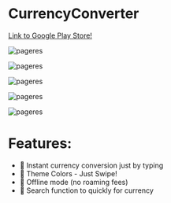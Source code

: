 # CurrencyConverter

 [Link to Google Play Store!](https://play.google.com/store/apps/details?id=com.mayank.uddishverma.currencyconverter)

![pageres](https://github.com/eduarve/CurrencyConverter/blob/master/minimal%20.png "Main")

![pageres](https://github.com/eduarve/CurrencyConverter/blob/master/fourt.png "Main")

![pageres](https://github.com/eduarve/CurrencyConverter/blob/master/one.png "Main")

![pageres](https://github.com/eduarve/CurrencyConverter/blob/master/two.png "Main")

![pageres](https://github.com/eduarve/CurrencyConverter/blob/master/three.png "Main")





# Features: 
* 🔵 Instant currency conversion just by typing
* 🔵 Theme Colors - Just Swipe!
* 🔵 Offline mode (no roaming fees)
* 🔵 Search function to quickly for currency
